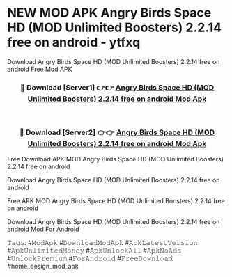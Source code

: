# NEW MOD APK Angry Birds Space HD (MOD Unlimited Boosters) 2.2.14 free on android - ytfxq
Download Angry Birds Space HD (MOD Unlimited Boosters) 2.2.14 free on android Free Mod APK

<div align="center">
<h3>🔴 Download [Server1] 👉👉 <a href="https://apk-comot.site?title=Angry_Birds_Space_HD_(MOD_Unlimited_Boosters)_2.2.14_free_on_android">Angry Birds Space HD (MOD Unlimited Boosters) 2.2.14 free on android Mod Apk</a></h3><br>

<h3>🔴 Download [Server2] 👉👉 <a href="https://apk-comot.site?title=Angry_Birds_Space_HD_(MOD_Unlimited_Boosters)_2.2.14_free_on_android">Angry Birds Space HD (MOD Unlimited Boosters) 2.2.14 free on android Mod Apk</a></h3>
</div>


Free Download APK MOD Angry Birds Space HD (MOD Unlimited Boosters) 2.2.14 free on android

Download Angry Birds Space HD (MOD Unlimited Boosters) 2.2.14 free on android 

Free APK MOD Angry Birds Space HD (MOD Unlimited Boosters) 2.2.14 free on android 

Download Angry Birds Space HD (MOD Unlimited Boosters) 2.2.14 free on android Mod For Android

𝚃𝚊𝚐𝚜: #𝙼𝚘𝚍𝙰𝚙𝚔 #𝙳𝚘𝚠𝚗𝚕𝚘𝚊𝚍𝙼𝚘𝚍𝙰𝚙𝚔 #𝙰𝚙𝚔𝙻𝚊𝚝𝚎𝚜𝚝𝚅𝚎𝚛𝚜𝚒𝚘𝚗 #𝙰𝚙𝚔𝚄𝚗𝚕𝚒𝚖𝚒𝚝𝚎𝚍𝙼𝚘𝚗𝚎𝚢 #𝙰𝚙𝚔𝚄𝚗𝚕𝚘𝚌𝚔𝙰𝚕𝚕 #𝙰𝚙𝚔𝙽𝚘𝙰𝚍𝚜 #𝚄𝚗𝚕𝚘𝚌𝚔𝙿𝚛𝚎𝚖𝚒𝚞𝚖 #𝙵𝚘𝚛𝙰𝚗𝚍𝚛𝚘𝚒𝚍 #𝙵𝚛𝚎𝚎𝙳𝚘𝚠𝚗𝚕𝚘𝚊𝚍 #home_design_mod_apk
